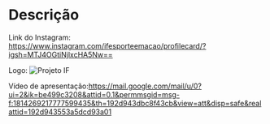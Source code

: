 # Descrição

Link do Instagram: https://www.instagram.com/ifesporteemacao/profilecard/?igsh=MTJ4OGtiNjlxcHA5Nw==

Logo: ![Projeto IF](https://github.com/user-attachments/assets/64b08d27-b0dd-4062-9983-e9f967d5f505)

Vídeo de apresentação:https://mail.google.com/mail/u/0?ui=2&ik=be499c3208&attid=0.1&permmsgid=msg-f:1814269217777599435&th=192d943dbc8f43cb&view=att&disp=safe&realattid=192d943553a5dcd93a01
